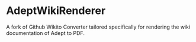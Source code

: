 # AdeptWikiRenderer
A fork of Github Wikito Converter tailored specifically for rendering the wiki documentation of Adept to PDF.

